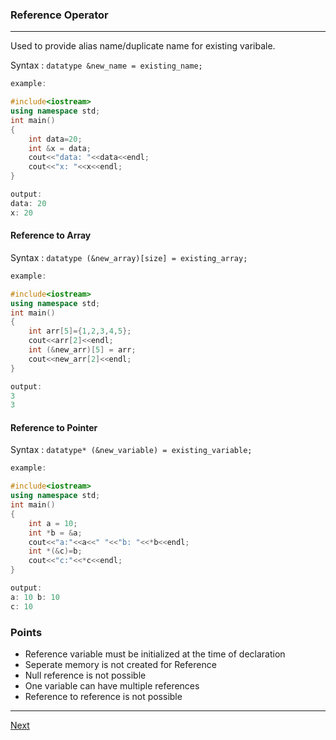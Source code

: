 ### Reference Operator
---
Used to provide alias name/duplicate name for existing varibale.

Syntax : `datatype &new_name = existing_name;`
```C++
example: 

#include<iostream>
using namespace std;
int main()
{
	int data=20;
	int &x = data;
	cout<<"data: "<<data<<endl;
	cout<<"x: "<<x<<endl;
}

output: 
data: 20
x: 20
```

#### Reference to Array
Syntax : `datatype (&new_array)[size] = existing_array; `

```C++
example: 

#include<iostream>
using namespace std;
int main()
{
    int arr[5]={1,2,3,4,5};
    cout<<arr[2]<<endl;
    int (&new_arr)[5] = arr;
    cout<<new_arr[2]<<endl;
}

output: 
3
3
```

#### Reference to Pointer
Syntax : `datatype* (&new_variable) = existing_variable; `

```C++
example: 

#include<iostream>
using namespace std;
int main()
{
    int a = 10;
    int *b = &a;
    cout<<"a:"<<a<<" "<<"b: "<<*b<<endl;
    int *(&c)=b;
    cout<<"c:"<<*c<<endl;
}

output: 
a: 10 b: 10
c: 10
```

### Points
- Reference variable must be initialized at the time of declaration
- Seperate memory is not created for Reference
- Null reference is not possible 
- One variable can have multiple references
- Reference to reference is not possible   

---
[Next](https://github.com/Lavin-tom/cpp_programming/tree/master/Argument_passing)